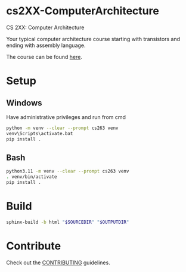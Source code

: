 # cs2XX-ComputerArchitecture

CS 2XX: Computer Architecture

Your typical computer architecture course starting with transistors and ending with assembly language.

The course can be found [here](http://modsurski.com/csci263).


# Setup

## Windows

Have administrative privileges and run from cmd

```sh
python -m venv --clear --prompt cs263 venv
venv\Scripts\activate.bat
pip install .
```

## Bash

```sh
python3.11 -m venv --clear --prompt cs263 venv
. venv/bin/activate
pip install .
```

# Build

```sh
sphinx-build -b html "$SOURCEDIR" "$OUTPUTDIR"
```

# Contribute

Check out the [CONTRIBUTING](CONTRIBUTING.md) guidelines.

